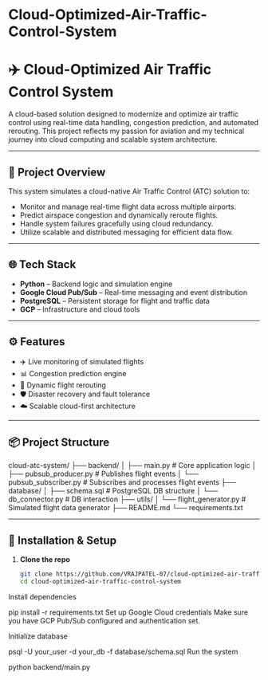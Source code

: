 # Cloud-Optimized-Air-Traffic-Control-System
# ✈️ Cloud-Optimized Air Traffic Control System

A cloud-based solution designed to modernize and optimize air traffic control using real-time data handling, congestion prediction, and automated rerouting. This project reflects my passion for aviation and my technical journey into cloud computing and scalable system architecture.

---

## 🚀 Project Overview

This system simulates a cloud-native Air Traffic Control (ATC) solution to:

- Monitor and manage real-time flight data across multiple airports.
- Predict airspace congestion and dynamically reroute flights.
- Handle system failures gracefully using cloud redundancy.
- Utilize scalable and distributed messaging for efficient data flow.

---

## 🌐 Tech Stack

- **Python** – Backend logic and simulation engine
- **Google Cloud Pub/Sub** – Real-time messaging and event distribution
- **PostgreSQL** – Persistent storage for flight and traffic data
- **GCP** – Infrastructure and cloud tools

---

## ⚙️ Features

- ✈️ Live monitoring of simulated flights
- 📊 Congestion prediction engine
- 🔁 Dynamic flight rerouting
- 🛡️ Disaster recovery and fault tolerance
- ☁️ Scalable cloud-first architecture

---

## 📦 Project Structure
cloud-atc-system/ ├── backend/ │ ├── main.py # Core application logic │ ├── pubsub_producer.py # Publishes flight events │ └── pubsub_subscriber.py # Subscribes and processes flight events ├── database/ │ ├── schema.sql # PostgreSQL DB structure │ └── db_connector.py # DB interaction ├── utils/ │ └── flight_generator.py # Simulated flight data generator ├── README.md └── requirements.txt

---

## 🔧 Installation & Setup

1. **Clone the repo**
   ```bash
   git clone https://github.com/VRAJPATEL-07/cloud-optimized-air-traffic-control-system.git
   cd cloud-optimized-air-traffic-control-system
Install dependencies

pip install -r requirements.txt
Set up Google Cloud credentials
Make sure you have GCP Pub/Sub configured and authentication set.

Initialize database

psql -U your_user -d your_db -f database/schema.sql
Run the system

python backend/main.py
